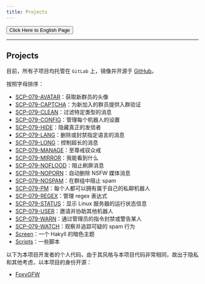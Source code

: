 ```yaml
---
title: Projects
---
```


<link rel="stylesheet" href="/css/chinese.css">
<button onmouseover="PlaySound('totop1')" onmouseout="StopSound('totop1')" onclick="window.location.href = '/projects/';" class="en">Click Here to English Page</button>

---

## Projects

目前，所有子项目均托管在 `GitLab` 上，镜像并开源于 [GitHub](https://github.com/scp-079)。

按照字母排序：

- [SCP-079-AVATAR](https://github.com/scp-079/scp-079-avatar)：获取新群员的头像
- [SCP-079-CAPTCHA](https://github.com/scp-079/scp-079-captcha)：为新加入的群员提供入群验证
- [SCP-079-CLEAN](https://github.com/scp-079/scp-079-clean)：过滤特定类型的消息
- [SCP-079-CONFIG](https://github.com/scp-079/scp-079-config)：管理每个机器人的设置
- [SCP-079-HIDE](https://github.com/scp-079/scp-079-hide)：隐藏真正的发信者
- [SCP-079-LANG](https://github.com/scp-079/scp-079-lang)：删除或封禁指定语言的消息
- [SCP-079-LONG](https://github.com/scp-079/scp-079-long)：控制超长的消息
- [SCP-079-MANAGE](https://github.com/scp-079/scp-079-manage)：至尊戒驭众戒
- [SCP-079-MIRROR](https://github.com/scp-079/scp-079-mirror)：我能看到什么
- [SCP-079-NOFLOOD](https://github.com/scp-079/scp-079-noflood)：阻止刷屏消息
- [SCP-079-NOPORN](https://github.com/scp-079/scp-079-noporn)：自动删除 NSFW 媒体消息
- [SCP-079-NOSPAM](https://github.com/scp-079/scp-079-nospam)：在群组中阻止 spam
- [SCP-079-PM](https://github.com/scp-079/scp-079-pm)：每个人都可以拥有属于自己的私聊机器人
- [SCP-079-REGEX](https://github.com/scp-079/scp-079-regex)：管理 regex 表达式
- [SCP-079-STATUS](https://github.com/scp-079/scp-079-status)：显示 Linux 服务器的运行状态信息
- [SCP-079-USER](https://github.com/scp-079/scp-079-user)：邀请并协助其他机器人
- [SCP-079-WARN](https://github.com/scp-079/scp-079-warn)：通过管理员的指令封禁或警告某人
- [SCP-079-WATCH](https://github.com/scp-079/scp-079-watch)：观察并追踪可疑的 spam 行为
- [Screen](https://github.com/scp-079/screen)：一个 Hakyll 的暗色主题
- [Scripts](https://github.com/scp-079/scripts)：一些脚本

以下为本项目开发者的个人代码，由于其风格与本项目代码非常相同，故出于隐私和其他考虑，以本项目的身份开源：

- [FoxyGFW](https://github.com/scp-079/foxygfw)

<audio src="/audio/page/projects.ogg" autoplay></audio>
